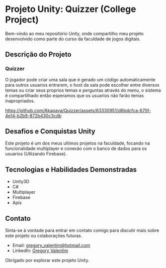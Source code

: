 # Projeto Unity: Quizzer (College Project)

Bem-vindo ao meu repositório Unity, onde compartilho meu projeto desenvolvido como parte do curso da faculdade de jogos digitais.

## Descrição do Projeto

### Quizzer
O jogador pode criar uma sala que é gerado um código automaticamente para outros usuarios entrarem, o host da sala pode escolher entre diversos temas ou criar seus proprios temas e perguntas através do menu, o sistema é compartilhado então esperamos que os usuarios não farão temas inapropriados.

https://github.com/Akapaya/Quizzer/assets/63330951/d6bdcfca-675f-4e14-b2b9-872b430c3cdb

## Desafios e Conquistas Unity
Este projeto é um dos meus ultimos projetos na faculdade, focando na funcionalidade multiplayer e conexão com o banco de dados para os usuarios (Utlizando Firebase).

## Tecnologias e Habilidades Demonstradas

- Unity3D
- C#
- Multiplayer
- Firebase
- Apis

## Contato

Sinta-se à vontade para entrar em contato comigo para discutir mais sobre este projeto ou colaborações futuras.

- Email: gregory_valentim@hotmail.com
- LinkedIn: [Gregory Valentim](https://www.linkedin.com/in/gregory-valentim/)

Obrigado por explorar este projeto Unity.
